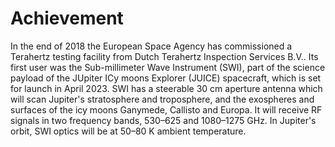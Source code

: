 # Achievement
 
In the end of 2018 the European Space Agency has commissioned a Terahertz testing facility from Dutch Terahertz Inspection Services B.V.. Its first user was the Sub-millimeter Wave Instrument (SWI), part of the science payload of the JUpiter ICy moons Explorer (JUICE) spacecraft, which is set for launch in April 2023. SWI has a steerable 30 cm aperture antenna which will scan Jupiter's stratosphere and troposphere, and the exospheres and surfaces of the icy moons Ganymede, Callisto and Europa. It will receive RF signals in two frequency bands, 530–625 and 1080–1275 GHz. In Jupiter's orbit, SWI optics will be at 50–80 K ambient temperature. 
